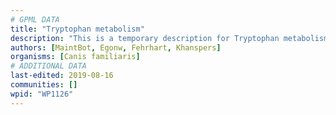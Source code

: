 ```yaml
---
# GPML DATA
title: "Tryptophan metabolism"
description: "This is a temporary description for Tryptophan metabolism"
authors: [MaintBot, Egonw, Fehrhart, Khanspers]
organisms: [Canis familiaris]
# ADDITIONAL DATA
last-edited: 2019-08-16
communities: []
wpid: "WP1126"
---
```

